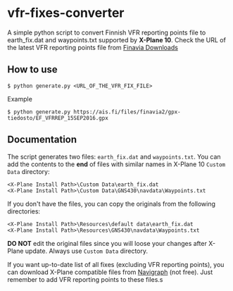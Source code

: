# vfr-fixes-converter
A simple python script to convert Finnish VFR reporting points file to earth_fix.dat and waypoints.txt supported by **X-Plane 10**.
Check the URL of the latest VFR reporting points file from [Finavia Downloads](https://ais.fi/C-en/services_en/downloads)

## How to use

```
$ python generate.py <URL_OF_THE_VFR_FIX_FILE>
````

Example
```
$ python generate.py https://ais.fi/files/finavia2/gpx-tiedosto/EF_VFRREP_15SEP2016.gpx
```

## Documentation

The script generates two files: `earth_fix.dat` and `waypoints.txt`. You can add the contents to the **end** of files with
similar names in X-Plane 10 `Custom Data` directory:
```
<X-Plane Install Path>\Custom Data\earth_fix.dat
<X-Plane Install Path>\Custom Data\GNS430\navdata\Waypoints.txt
```

If you don't have the files, you can copy the originals from the following directories:
```
<X-Plane Install Path>\Resources\default data\earth_fix.dat
<X-Plane Install Path>\Resources\GNS430\navdata\Waypoints.txt
```

**DO NOT** edit the original files since you will loose your changes after X-Plane update. Always use `Custom Data` directory.

If you want up-to-date list of all fixes (excluding VFR reporting points), you can download X-Plane
compatible files from [Navigraph](https://www.navigraph.com) (not free). Just remember to add
VFR reporting points to these files.s

